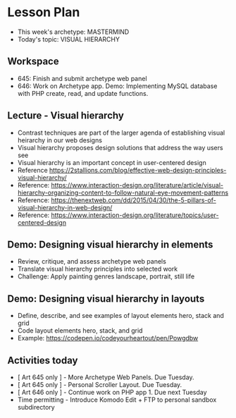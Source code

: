 # Lesson Plan

- This week's archetype: MASTERMIND
- Today's topic: VISUAL HIERARCHY



## Workspace
- 645: Finish and submit archetype web panel
- 646: Work on Archetype app. Demo: Implementing MySQL database with PHP create, read, and update functions.

## Lecture - Visual hierarchy
- Contrast techniques are part of the larger agenda of establishing visual heirarchy in our web designs
- Visual hierarchy proposes design solutions that address the way users see
- Visual hierarchy is an important concept in user-centered design
- Reference https://2stallions.com/blog/effective-web-design-principles-visual-hierarchy/
- Reference: https://www.interaction-design.org/literature/article/visual-hierarchy-organizing-content-to-follow-natural-eye-movement-patterns
- Reference: https://thenextweb.com/dd/2015/04/30/the-5-pillars-of-visual-hierarchy-in-web-design/
- Reference: https://www.interaction-design.org/literature/topics/user-centered-design

## Demo: Designing visual hierarchy in elements
- Review, critique, and assess archetype web panels
- Translate visual hierarchy principles into selected work
- Challenge: Apply painting genres landscape, portrait, still life

## Demo: Designing visual hierarchy in layouts
- Define, describe, and see examples of layout elements hero, stack and grid
- Code layout elements hero, stack, and grid
- Example: https://codepen.io/codeyourheartout/pen/Powgdbw

## Activities today
- [ Art 645 only ] - More Archetype Web Panels. Due Tuesday.
- [ Art 645 only ] - Personal Scroller Layout. Due Tuesday.
- [ Art 646 only ] - Continue work on PHP app 1. Due next Tuesday
- Time permitting - Introduce Komodo Edit + FTP to personal sandbox subdirectory
